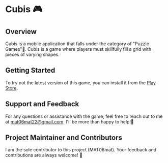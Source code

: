 # Cubis 🎮

## Overview
Cubis is a mobile application that falls under the category of "Puzzle Games"🧩. Cubis is a game where players must skillfully fill a grid with pieces of varying shapes. 

## Getting Started
To try out the latest version of this game, you can install it from the <a href="https://play.google.com/store/apps/details?id=com.matthieufelten.cubis">Play Store</a>.

## Support and Feedback
For any questions or assistance with the game, feel free to reach out to me at mat06mat22@gmail.com. I'll be more than happy to help!🤗

## Project Maintainer and Contributors
I am the sole contributor to this project (MAT06mat). Your feedback and contributions are always welcome! 🤝

